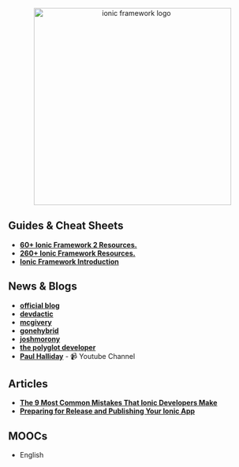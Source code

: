 <p align="center">
  <img width="400" src="http://ecodile.com/wp-content/uploads/2015/10/ionic.png"  alt="ionic framework logo">
</p>


## Guides & Cheat Sheets

+ **[60+ Ionic Framework 2 Resources.](http://mcgivery.com/15-ionic-framework-2-resources/)**
+ **[260+ Ionic Framework Resources.](http://mcgivery.com/100-ionic-framework-resources/)**
+ **[Ionic Framework Introduction](https://ampersandacademy.com/tutorials/ionic-framework/ionic-framework-introduction)**


## News & Blogs

+ **[official blog](http://blog.ionic.io/)**
+ **[devdactic](https://devdactic.com/devblog/)**
+ **[mcgivery](http://mcgivery.com/)**
+ **[gonehybrid](https://www.gonehybrid.com/)**
+ **[joshmorony](https://www.joshmorony.com/)**
+ **[the polyglot developer](https://www.thepolyglotdeveloper.com/)**
+ **[Paul Halliday](https://www.youtube.com/channel/UCYJ9O6X1oFt7YGXpfRwrcWg)** - 📹 Youtube Channel


## Articles

+ **[The 9 Most Common Mistakes That Ionic Developers Make](https://www.toptal.com/ionic/most-common-ionic-development-mistakes)**
+ **[Preparing for Release and Publishing Your Ionic App](https://github.com/hughred22/YouTube-Video-Listing-Ionic-Mobile-App/wiki/Preparing-for-Release-and-Publishing-Your-Ionic-App)**


## MOOCs

- English
